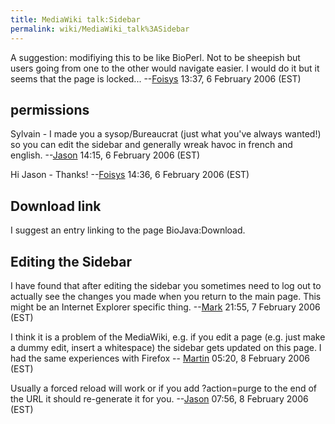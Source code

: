 ```yaml
---
title: MediaWiki talk:Sidebar
permalink: wiki/MediaWiki_talk%3ASidebar
---
```


A suggestion: modifiying this to be like BioPerl. Not to be sheepish but
users going from one to the other would navigate easier. I would do it
but it seems that the page is
locked... --[Foisys](User:Foisys "wikilink") 13:37, 6 February 2006
(EST)

permissions
-----------

Sylvain - I made you a sysop/Bureaucrat (just what you've always
wanted!) so you can edit the sidebar and generally wreak havoc in french
and english. --[Jason](User:Jason "wikilink") 14:15, 6 February 2006
(EST)

Hi Jason - Thanks! --[Foisys](User:Foisys "wikilink") 14:36, 6 February
2006 (EST)

Download link
-------------

I suggest an entry linking to the page BioJava:Download.

Editing the Sidebar
-------------------

I have found that after editing the sidebar you sometimes need to log
out to actually see the changes you made when you return to the main
page. This might be an Internet Explorer specific
thing. --[Mark](User:Mark "wikilink") 21:55, 7 February 2006 (EST)

  
I think it is a problem of the MediaWiki, e.g. if you edit a page (e.g.
just make a dummy edit, insert a whitespace) the sidebar gets updated on
this page. I had the same experiences with Firefox --
[Martin](User:Martin "wikilink") 05:20, 8 February 2006 (EST)

<!-- -->

  
Usually a forced reload will work or if you add ?action=purge to the end
of the URL it should re-generate it for
you. --[Jason](User:Jason "wikilink") 07:56, 8 February 2006 (EST)


